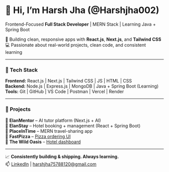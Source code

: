 # 👋 Hi, I’m Harsh Jha (@Harshjha002)

Frontend-Focused **Full Stack Developer** | MERN Stack | Learning Java + Spring Boot

🚀 Building clean, responsive apps with **React.js**, **Next.js**, and **Tailwind CSS**  
💻 Passionate about real-world projects, clean code, and consistent learning

---

### 🔧 Tech Stack
**Frontend:** React.js | Next.js | Tailwind CSS | JS | HTML | CSS  
**Backend:** Node.js | Express.js | MongoDB | Java + Spring Boot (Learning)  
**Tools:** Git | GitHub | VS Code | Postman | Vercel | Render

---

### 🧩 Projects
🔹 **ElanMentor** – AI tutor platform (Next.js + AI)  
🔹 **ElanStay** – Hotel booking + management (React + Spring Boot)  
🔹 **PlaceInTime** – MERN travel-sharing app  
🔹 **FastPizza** – [Pizza ordering UI](https://github.com/Harshjha002/fast-pizza)  
🔹 **The Wild Oasis** – [Hotel dashboard](https://github.com/Harshjha002/The-Wild-Oasis-internalapp-)

---

📈 **Consistently building & shipping. Always learning.**  
📫 [LinkedIn](https://www.linkedin.com/in/harsh-jha-85722b254/) | harshjha75788120@gmail.com
